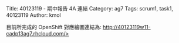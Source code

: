 Title: 40123119 -  期中報告 4A 連結
Category: ag7
Tags: scrum1, task1, 40123119
Author: kmol

 

目前所完成的 OpenShift 對應繪圖連結為: <a href="http://40123119w11-cadp13ag7.rhcloud.com/">http://40123119w11-cadp13ag7.rhcloud.com/>

